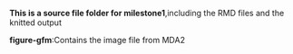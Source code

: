 **This is a source file folder for milestone1**,including the RMD files and the knitted output


**figure-gfm**:Contains the image file from MDA2
